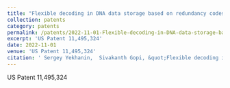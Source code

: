 ```yaml
---
title: "Flexible decoding in DNA data storage based on redundancy codes"
collection: patents
category: patents
permalink: /patents/2022-11-01-Flexible-decoding-in-DNA-data-storage-based-on-redundancy-codes
excerpt: 'US Patent 11,495,324'
date: 2022-11-01
venue: 'US Patent 11,495,324'
citation: ' Sergey Yekhanin,  Sivakanth Gopi, &quot;Flexible decoding in DNA data storage based on redundancy codes.&quot; US Patent 11,495,324, 2022.'
---
```

US Patent 11,495,324
